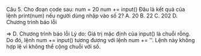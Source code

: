 Câu 5. Cho đoạn code sau:
      num = 20
      num += input()
Đâu là kết quả của lệnh print(num) nếu người dùng nhập vào số 2?
A. 20
B. 22
C. 202
D. Chương trình báo lỗi

=> D. Chương trình báo lỗi
Lý do: Giá trị mặc định của input() là chuỗi rỗng. Do đó, lệnh num += input() tương đương với lệnh num += ''. Lệnh này không hợp lệ vì không thể cộng chuỗi với số.
